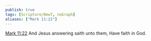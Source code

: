 ```yaml
---
publish: true
tags: [Scripture/NewT, noGraph]
aliases: ["Mark 11:22"]
---
```

[Mark 11:22](https://churchofjesuschrist.org/study/scriptures/nt/mark/11?lang=eng&id=p22#p22) And Jesus answering saith unto them, Have faith in God.
